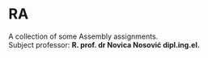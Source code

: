 # RA
A collection of some Assembly assignments.<br>
Subject professor: **R. prof. dr Novica Nosović dipl.ing.el.**
